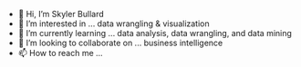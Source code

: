 - 👋 Hi, I’m Skyler Bullard
- 👀 I’m interested in ... data wrangling & visualization
- 🌱 I’m currently learning ... data analysis, data wrangling, and data mining
- 💞️ I’m looking to collaborate on ... business intelligence
- 📫 How to reach me ... 

<!---
nomadskyler/nomadskyler is a ✨ special ✨ repository because its `README.md` (this file) appears on your GitHub profile.
You can click the Preview link to take a look at your changes.
--->
